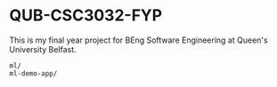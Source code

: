 # QUB-CSC3032-FYP
 This is my final year project for BEng Software Engineering at Queen's University Belfast.

```
ml/
ml-demo-app/
```
